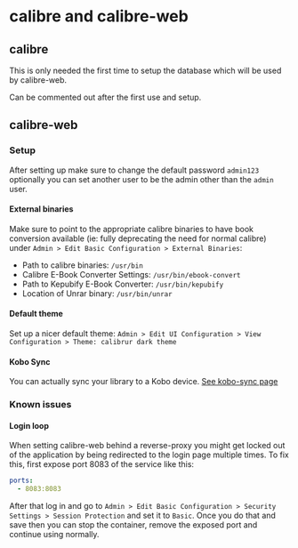 # calibre and calibre-web

## calibre

This is only needed the first time to setup the database which will be used by calibre-web.

Can be commented out after the first use and setup.

## calibre-web

### Setup

After setting up make sure to change the default password `admin123` optionally you can set another user to be the admin other than the `admin` user.

#### External binaries

Make sure to point to the appropriate calibre binaries to have book conversion available (ie: fully deprecating the need for normal calibre) under `Admin > Edit Basic Configuration > External Binaries`:

- Path to calibre binaries: `/usr/bin`
- Calibre E-Book Converter Settings: `/usr/bin/ebook-convert`
- Path to Kepubify E-Book Converter: `/usr/bin/kepubify`
- Location of Unrar binary: `/usr/bin/unrar`

#### Default theme

Set up a nicer default theme: `Admin > Edit UI Configuration > View Configuration > Theme: calibrur dark theme`

#### Kobo Sync

You can actually sync your library to a Kobo device. [See kobo-sync page](kobo-sync.md)

### Known issues

#### Login loop

When setting calibre-web behind a reverse-proxy you might get locked out of the application by being redirected to the login page multiple times.
To fix this, first expose port 8083 of the service like this:

```yml
ports:
  - 8083:8083
```

After that log in and go to `Admin > Edit Basic Configuration > Security Settings > Session Protection` and set it to `Basic`. Once you do that and save then you can stop the container, remove the exposed port and continue using normally.
